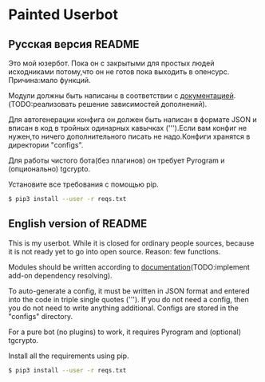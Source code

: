 # Painted Userbot
## Русская версия README
Это мой юзербот. Пока он с закрытыми для простых людей исходниками потому,что он не готов пока выходить в опенсурс. Причина:мало функций.

Модули должны быть написаны в соответствии с [документацией](https://docs.pyrogram.org/topics/smart-plugins?highlight=module#using-smart-plugins).(TODO:реализовать решение зависимостей дополнений).

Для автогенерации конфига он должен быть написан в формате JSON и вписан в код в тройных одинарных кавычках (''').Если вам конфиг не нужен,то ничего дополнительного писать не надо.Конфиги хранятся в директории "configs".

Для работы чистого бота(без плагинов) он требует Pyrogram и (опционально) tgcrypto.

Установите все требования с помощью pip.
```sh
$ pip3 install --user -r reqs.txt
```
## English version of README
This is my userbot. While it is closed for ordinary people sources, because it is not ready yet to go into open source. Reason: few functions.

Modules should be written according to [documentation](https://docs.pyrogram.org/topics/smart-plugins?highlight=module#using-smart-plugins)(TODO:implement add-on dependency resolving).

To auto-generate a config, it must be written in JSON format and entered into the code in triple single quotes ('''). If you do not need a config, then you do not need to write anything additional. Configs are stored in the "configs" directory.

For a pure bot (no plugins) to work, it requires Pyrogram and (optional) tgcrypto.

Install all the requirements using pip.
```sh
$ pip3 install --user -r reqs.txt
```
